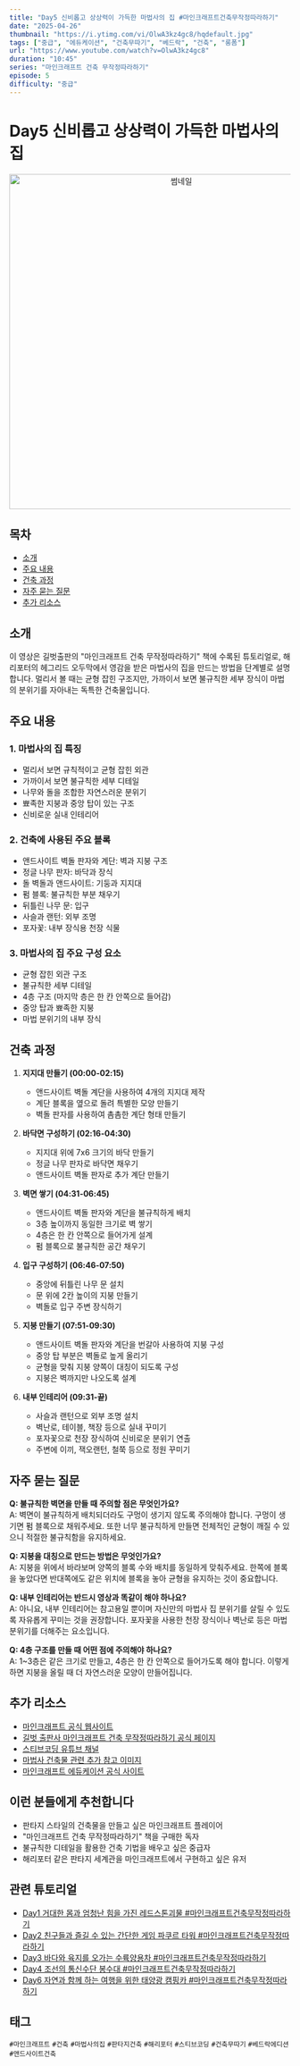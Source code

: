 ```yaml
---
title: "Day5 신비롭고 상상력이 가득한 마법사의 집 #마인크래프트건축무작정따라하기"
date: "2025-04-26"
thumbnail: "https://i.ytimg.com/vi/OlwA3kz4gc8/hqdefault.jpg"
tags: ["중급", "에듀케이션", "건축무따기", "베드락", "건축", "롱폼"]
url: "https://www.youtube.com/watch?v=OlwA3kz4gc8"
duration: "10:45"
series: "마인크래프트 건축 무작정따라하기"
episode: 5
difficulty: "중급"
---
```

# Day5 신비롭고 상상력이 가득한 마법사의 집
<div align="center">
  <img src="https://i.ytimg.com/vi/OlwA3kz4gc8/hqdefault.jpg" alt="썸네일" width="600"/>
</div>

## 목차
- [소개](#소개)
- [주요 내용](#주요-내용)
- [건축 과정](#건축-과정)
- [자주 묻는 질문](#자주-묻는-질문)
- [추가 리소스](#추가-리소스)

## 소개
이 영상은 길벗출판의 "마인크래프트 건축 무작정따라하기" 책에 수록된 튜토리얼로, 해리포터의 헤그리드 오두막에서 영감을 받은 마법사의 집을 만드는 방법을 단계별로 설명합니다. 멀리서 볼 때는 균형 잡힌 구조지만, 가까이서 보면 불규칙한 세부 장식이 마법의 분위기를 자아내는 독특한 건축물입니다.

## 주요 내용
### 1. 마법사의 집 특징
- 멀리서 보면 규칙적이고 균형 잡힌 외관
- 가까이서 보면 불규칙한 세부 디테일
- 나무와 돌을 조합한 자연스러운 분위기
- 뾰족한 지붕과 중앙 탑이 있는 구조
- 신비로운 실내 인테리어

### 2. 건축에 사용된 주요 블록
- 앤드사이트 벽돌 판자와 계단: 벽과 지붕 구조
- 정글 나무 판자: 바닥과 장식
- 돌 벽돌과 앤드사이트: 기둥과 지지대
- 펌 블록: 불규칙한 부분 채우기
- 뒤틀린 나무 문: 입구
- 사슬과 랜턴: 외부 조명
- 포자꽃: 내부 장식용 천장 식물

### 3. 마법사의 집 주요 구성 요소
- 균형 잡힌 외관 구조
- 불규칙한 세부 디테일
- 4층 구조 (마지막 층은 한 칸 안쪽으로 들어감)
- 중앙 탑과 뾰족한 지붕
- 마법 분위기의 내부 장식

## 건축 과정
1. **지지대 만들기 (00:00-02:15)**
   - 앤드사이트 벽돌 계단을 사용하여 4개의 지지대 제작
   - 계단 블록을 옆으로 돌려 특별한 모양 만들기
   - 벽돌 판자를 사용하여 촘촘한 계단 형태 만들기

2. **바닥면 구성하기 (02:16-04:30)**
   - 지지대 위에 7x6 크기의 바닥 만들기
   - 정글 나무 판자로 바닥면 채우기
   - 앤드사이트 벽돌 판자로 추가 계단 만들기

3. **벽면 쌓기 (04:31-06:45)**
   - 앤드사이트 벽돌 판자와 계단을 불규칙하게 배치
   - 3층 높이까지 동일한 크기로 벽 쌓기
   - 4층은 한 칸 안쪽으로 들어가게 설계
   - 펌 블록으로 불규칙한 공간 채우기

4. **입구 구성하기 (06:46-07:50)**
   - 중앙에 뒤틀린 나무 문 설치
   - 문 위에 2칸 높이의 지붕 만들기
   - 벽돌로 입구 주변 장식하기

5. **지붕 만들기 (07:51-09:30)**
   - 앤드사이트 벽돌 판자와 계단을 번갈아 사용하여 지붕 구성
   - 중앙 탑 부분은 벽돌로 높게 올리기
   - 균형을 맞춰 지붕 양쪽이 대칭이 되도록 구성
   - 지붕은 벽까지만 나오도록 설계

6. **내부 인테리어 (09:31-끝)**
   - 사슬과 랜턴으로 외부 조명 설치
   - 벽난로, 테이블, 책장 등으로 실내 꾸미기
   - 포자꽃으로 천장 장식하여 신비로운 분위기 연출
   - 주변에 이끼, 잭오랜턴, 철쭉 등으로 정원 꾸미기

## 자주 묻는 질문
**Q: 불규칙한 벽면을 만들 때 주의할 점은 무엇인가요?**  
A: 벽면이 불규칙하게 배치되더라도 구멍이 생기지 않도록 주의해야 합니다. 구멍이 생기면 펌 블록으로 채워주세요. 또한 너무 불규칙하게 만들면 전체적인 균형이 깨질 수 있으니 적절한 불규칙함을 유지하세요.

**Q: 지붕을 대칭으로 만드는 방법은 무엇인가요?**  
A: 지붕을 위에서 바라보며 양쪽의 블록 수와 배치를 동일하게 맞춰주세요. 한쪽에 블록을 놓았다면 반대쪽에도 같은 위치에 블록을 놓아 균형을 유지하는 것이 중요합니다.

**Q: 내부 인테리어는 반드시 영상과 똑같이 해야 하나요?**  
A: 아니요, 내부 인테리어는 참고용일 뿐이며 자신만의 마법사 집 분위기를 살릴 수 있도록 자유롭게 꾸미는 것을 권장합니다. 포자꽃을 사용한 천장 장식이나 벽난로 등은 마법 분위기를 더해주는 요소입니다.

**Q: 4층 구조를 만들 때 어떤 점에 주의해야 하나요?**  
A: 1~3층은 같은 크기로 만들고, 4층은 한 칸 안쪽으로 들어가도록 해야 합니다. 이렇게 하면 지붕을 올릴 때 더 자연스러운 모양이 만들어집니다.

## 추가 리소스
- [마인크래프트 공식 웹사이트](https://www.minecraft.net/)
- [길벗 출판사 마인크래프트 건축 무작정따라하기 공식 페이지](링크)
- [스티브코딩 유튜브 채널](https://www.youtube.com/c/스티브코딩)
- [마법사 건축물 관련 추가 참고 이미지](링크)
- [마인크래프트 에듀케이션 공식 사이트](https://education.minecraft.net/)

## 이런 분들에게 추천합니다
- 판타지 스타일의 건축물을 만들고 싶은 마인크래프트 플레이어
- "마인크래프트 건축 무작정따라하기" 책을 구매한 독자
- 불규칙한 디테일을 활용한 건축 기법을 배우고 싶은 중급자
- 해리포터 같은 판타지 세계관을 마인크래프트에서 구현하고 싶은 유저

## 관련 튜토리얼
- [Day1 거대한 몸과 엄청난 힘을 가진 레드스톤괴물 #마인크래프트건축무작정따라하기](링크)
- [Day2 친구들과 즐길 수 있는 간단한 게임 파쿠르 타워 #마인크래프트건축무작정따라하기](링크)
- [Day3 바다와 육지를 오가는 수륙양용차 #마인크래프트건축무작정따라하기](링크)
- [Day4 조선의 통신수단 봉수대 #마인크래프트건축무작정따라하기](링크)
- [Day6 자연과 함께 하는 여행을 위한 태양광 캠핑카 #마인크래프트건축무작정따라하기](링크)

## 태그
`#마인크래프트` `#건축` `#마법사의집` `#판타지건축` `#해리포터` `#스티브코딩` `#건축무따기` `#베드락에디션` `#앤드사이트건축`